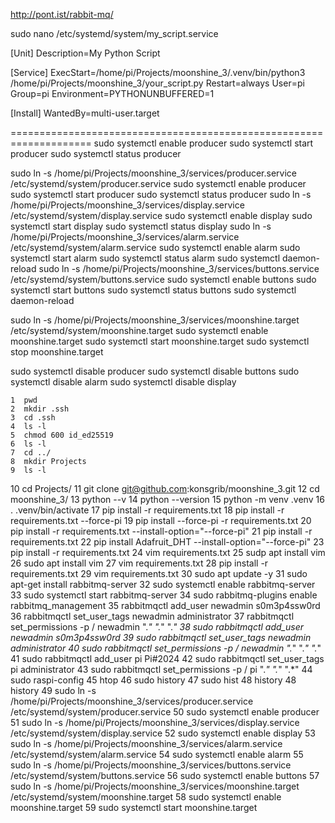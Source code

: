 http://pont.ist/rabbit-mq/



sudo nano /etc/systemd/system/my_script.service


[Unit]
Description=My Python Script

[Service]
ExecStart=/home/pi/Projects/moonshine_3/.venv/bin/python3 /home/pi/Projects/moonshine_3/your_script.py
Restart=always
User=pi
Group=pi
Environment=PYTHONUNBUFFERED=1

[Install]
WantedBy=multi-user.target


====================================================================
sudo systemctl enable producer
sudo systemctl start producer
sudo systemctl status producer


sudo ln -s /home/pi/Projects/moonshine_3/services/producer.service /etc/systemd/system/producer.service
sudo systemctl enable producer
sudo systemctl start producer
sudo systemctl status producer
sudo ln -s /home/pi/Projects/moonshine_3/services/display.service /etc/systemd/system/display.service
sudo systemctl enable display
sudo systemctl start display
sudo systemctl status display
sudo ln -s /home/pi/Projects/moonshine_3/services/alarm.service /etc/systemd/system/alarm.service
sudo systemctl enable alarm
sudo systemctl start alarm
sudo systemctl status alarm
sudo systemctl daemon-reload
sudo ln -s /home/pi/Projects/moonshine_3/services/buttons.service /etc/systemd/system/buttons.service
sudo systemctl enable buttons
sudo systemctl start buttons
sudo systemctl status buttons
sudo systemctl daemon-reload

sudo ln -s /home/pi/Projects/moonshine_3/services/moonshine.target /etc/systemd/system/moonshine.target
sudo systemctl enable moonshine.target
sudo systemctl start moonshine.target
sudo systemctl stop moonshine.target

sudo systemctl disable producer
sudo systemctl disable buttons
sudo systemctl disable alarm
sudo systemctl disable display





    1  pwd
    2  mkdir .ssh
    3  cd .ssh
    4  ls -l
    5  chmod 600 id_ed25519
    6  ls -l
    7  cd ../
    8  mkdir Projects
    9  ls -l
   10  cd Projects/
   11  git clone git@github.com:konsgrib/moonshine_3.git
   12  cd moonshine_3/
   13  python --v
   14  python --version
   15  python -m venv .venv
   16  . .venv/bin/activate
   17  pip install -r requirements.txt 
   18  pip install -r requirements.txt --force-pi
   19  pip install --force-pi -r requirements.txt
   20  pip install -r requirements.txt --install-option="--force-pi"
   21  pip install -r requirements.txt 
   22  pip install Adafruit_DHT --install-option="--force-pi"
   23  pip install -r requirements.txt 
   24  vim requirements.txt 
   25  sudp apt install vim
   26  sudo apt install vim
   27  vim requirements.txt 
   28  pip install -r requirements.txt 
   29  vim requirements.txt 
   30  sudo apt update -y
   31  sudo apt-get install rabbitmq-server
   32  sudo systemctl enable rabbitmq-server
   33  sudo systemctl start rabbitmq-server
   34  sudo rabbitmq-plugins enable rabbitmq_management
   35  rabbitmqctl add_user newadmin s0m3p4ssw0rd
   36  rabbitmqctl set_user_tags newadmin administrator
   37  rabbitmqctl set_permissions -p / newadmin ".*" ".*" ".*"
   38  sudo rabbitmqctl add_user newadmin s0m3p4ssw0rd
   39  sudo rabbitmqctl set_user_tags newadmin administrator
   40  sudo rabbitmqctl set_permissions -p / newadmin ".*" ".*" ".*"
   41  sudo rabbitmqctl add_user pi Pi#2024
   42  sudo rabbitmqctl set_user_tags pi administrator
   43  sudo rabbitmqctl set_permissions -p / pi ".*" ".*" ".*"
   44  sudo raspi-config
   45  htop
   46  sudo history
   47  sudo hist
   48  history
   48  history
   49  sudo ln -s /home/pi/Projects/moonshine_3/services/producer.service /etc/systemd/system/producer.service
   50  sudo systemctl enable producer
   51  sudo ln -s /home/pi/Projects/moonshine_3/services/display.service /etc/systemd/system/display.service
   52  sudo systemctl enable display
   53  sudo ln -s /home/pi/Projects/moonshine_3/services/alarm.service /etc/systemd/system/alarm.service
   54  sudo systemctl enable alarm
   55  sudo ln -s /home/pi/Projects/moonshine_3/services/buttons.service /etc/systemd/system/buttons.service
   56  sudo systemctl enable buttons
   57  sudo ln -s /home/pi/Projects/moonshine_3/services/moonshine.target /etc/systemd/system/moonshine.target
   58  sudo systemctl enable moonshine.target
   59  sudo systemctl start moonshine.target